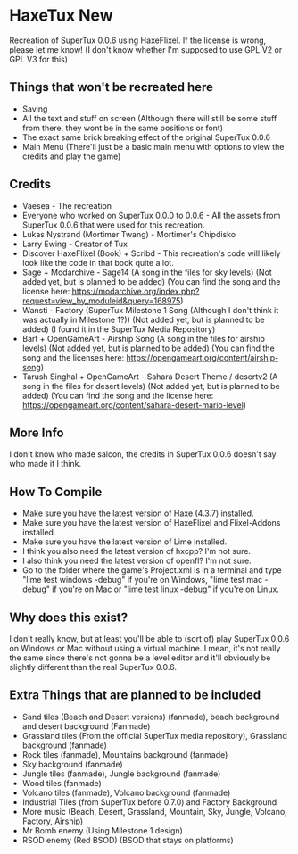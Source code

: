 # HaxeTux New
Recreation of SuperTux 0.0.6 using HaxeFlixel. If the license is wrong, please let me know! (I don't know whether I'm supposed to use GPL V2 or GPL V3 for this)

## Things that won't be recreated here
* Saving
* All the text and stuff on screen (Although there will still be some stuff from there, they wont be in the same positions or font)
* The exact same brick breaking effect of the original SuperTux 0.0.6
* Main Menu (There'll just be a basic main menu with options to view the credits and play the game)

## Credits
* Vaesea - The recreation
* Everyone who worked on SuperTux 0.0.0 to 0.0.6 - All the assets from SuperTux 0.0.6 that were used for this recreation.
* Lukas Nystrand (Mortimer Twang) - Mortimer's Chipdisko
* Larry Ewing - Creator of Tux
* Discover HaxeFlixel (Book) + Scribd - This recreation's code will likely look like the code in that book quite a lot.
* Sage + Modarchive - Sage14 (A song in the files for sky levels) (Not added yet, but is planned to be added) (You can find the song and the license here: https://modarchive.org/index.php?request=view_by_moduleid&query=168975)
* Wansti - Factory (SuperTux Milestone 1 Song (Although I don't think it was actually in Milestone 1?)) (Not added yet, but is planned to be added) (I found it in the SuperTux Media Repository)
* Bart + OpenGameArt - Airship Song (A song in the files for airship levels) (Not added yet, but is planned to be added) (You can find the song and the licenses here: https://opengameart.org/content/airship-song)
* Tarush Singhal + OpenGameArt - Sahara Desert Theme / desertv2 (A song in the files for desert levels) (Not added yet, but is planned to be added) (You can find the song and the license here: https://opengameart.org/content/sahara-desert-mario-level)

## More Info
I don't know who made salcon, the credits in SuperTux 0.0.6 doesn't say who made it I think.

## How To Compile
* Make sure you have the latest version of Haxe (4.3.7) installed.
* Make sure you have the latest version of HaxeFlixel and Flixel-Addons installed.
* Make sure you have the latest version of Lime installed.
* I think you also need the latest version of hxcpp? I'm not sure.
* I also think you need the latest version of openfl? I'm not sure.
* Go to the folder where the game's Project.xml is in a terminal and type "lime test windows -debug" if you're on Windows, "lime test mac -debug" if you're on Mac or "lime test linux -debug" if you're on Linux.

## Why does this exist?
I don't really know, but at least you'll be able to (sort of) play SuperTux 0.0.6 on Windows or Mac without using a virtual machine. I mean, it's not really the same since there's not gonna be a level editor and it'll obviously be slightly different than the real SuperTux 0.0.6.

## Extra Things that are planned to be included
* Sand tiles (Beach and Desert versions) (fanmade), beach background and desert background (Fanmade)
* Grassland tiles (From the official SuperTux media repository), Grassland background (fanmade)
* Rock tiles (fanmade), Mountains background (fanmade)
* Sky background (fanmade)
* Jungle tiles (fanmade), Jungle background (fanmade)
* Wood tiles (fanmade)
* Volcano tiles (fanmade), Volcano background (fanmade)
* Industrial Tiles (from SuperTux before 0.7.0) and Factory Background
* More music (Beach, Desert, Grassland, Mountain, Sky, Jungle, Volcano, Factory, Airship)
* Mr Bomb enemy (Using Milestone 1 design)
* RSOD enemy (Red BSOD) (BSOD that stays on platforms)
